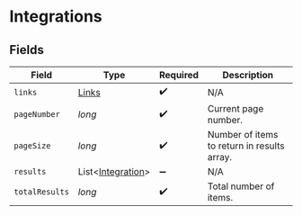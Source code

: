 # Integrations


## Fields

| Field                                                   | Type                                                    | Required                                                | Description                                             |
| ------------------------------------------------------- | ------------------------------------------------------- | ------------------------------------------------------- | ------------------------------------------------------- |
| `links`                                                 | [Links](../../models/shared/Links.md)                   | :heavy_check_mark:                                      | N/A                                                     |
| `pageNumber`                                            | *long*                                                  | :heavy_check_mark:                                      | Current page number.                                    |
| `pageSize`                                              | *long*                                                  | :heavy_check_mark:                                      | Number of items to return in results array.             |
| `results`                                               | List<[Integration](../../models/shared/Integration.md)> | :heavy_minus_sign:                                      | N/A                                                     |
| `totalResults`                                          | *long*                                                  | :heavy_check_mark:                                      | Total number of items.                                  |